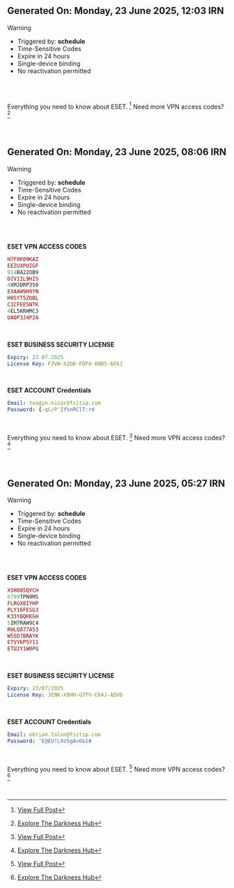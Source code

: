#
## Generated On: Monday, 23 June 2025, 12:03 IRN

> [!WARNING]
>
> - Triggered by: **schedule**
> - Time-Sensitive Codes
> - Expire in 24 hours
> - Single-device binding
> - No reactivation permitted <br><br/>

<br/>

Everything you need to know about ESET. [^1]
Need more VPN access codes? [^2]

<br/>

#
## Generated On: Monday, 23 June 2025, 08:06 IRN

> [!WARNING]
>
> - Triggered by: **schedule**
> - Time-Sensitive Codes
> - Expire in 24 hours
> - Single-device binding
> - No reactivation permitted <br><br/>

<br/>

**ESET VPN ACCESS CODES**

```ruby
H7F8K09KAZ
EEZUXPUIGF
914BA22OB9
DIV1IL9HIS
4XMJDRP350
EXAAW9H9YN
H0SYT5ZOBL
CICFEE5NTK
4EL5KRHMC3
UAOP3J4P2A
```
<br/>

**ESET BUSINESS SECURITY LICENSE**

```yml
Expiry: 23.07.2025
License Key: F3VW-X2G6-FDP4-6WBS-6E6J
```
<br/>

**ESET ACCOUNT Credentials**

```yml
Email: teagyn.nizar@fsitip.com
Password: {~qC/P'If%nRCl7:rd
```
<br/>

Everything you need to know about ESET. [^1]
Need more VPN access codes? [^2]

<br/>

#
## Generated On: Monday, 23 June 2025, 05:27 IRN

> [!WARNING]
>
> - Triggered by: **schedule**
> - Time-Sensitive Codes
> - Expire in 24 hours
> - Single-device binding
> - No reactivation permitted <br><br/>

<br/>

**ESET VPN ACCESS CODES**

```ruby
XSH805QYCH
6799TPN9MS
FLRGX8IYHP
PLY16FESG3
K33YBQKKGH
5IM7RAW9C4
RHLQ877A53
W55D7BRAYK
ETVYKP5Y11
ETU2Y1W0PG
```
<br/>

**ESET BUSINESS SECURITY LICENSE**

```yml
Expiry: 23/07/2025
License Key: JENK-X9HH-G7FV-C64J-ADVD
```
<br/>

**ESET ACCOUNT Credentials**

```yml
Email: obrian.talon@fsitip.com
Password: 'E@EU!L9s5gA>6&1#
```
<br/>

Everything you need to know about ESET. [^1]
Need more VPN access codes? [^2]
<br/>
<br/>
<br/>

[^1]: [View Full Post](https://t.me/F_NiREvil/2113)

[^2]: [Explore The Darkness Hub](https://t.me/Eset_key_trial)
